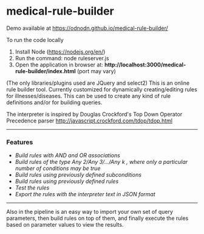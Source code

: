 # medical-rule-builder

Demo available at https://odnodn.github.io/medical-rule-builder/

To run the code locally

1. Install Node (https://nodejs.org/en/)
2. Run the command: node ruleserver.js
3. Open the application in browser at: <b>http://localhost:3000/medical-rule-builder/index.html</b> (port may vary)

(The only libraries/plugins used are JQuery and select2)
This is an online rule builder tool. Currently customized for dynamically creating/editing rules for illnesses/diseases. This can be used to create any kind of rule definitions and/or for building queries. 

The interpreter is inspired by Douglas Crockford's Top Down Operator Precedence parser
http://javascript.crockford.com/tdop/tdop.html 

---

### Features

* _Build rules with AND and OR associations_
* _Build rules of the type Any 2/Any 3/.../Any k , where only a particular number of conditions may be true_
* _Build rules using previously defined subconditions_
* _Build rules using previously defined rules_
* _Test the rules_
* _Export the rules with the interpreter text in JSON format_

---



Also in the pipeline is an easy way to import your own set of query parameters, then build rules on top of them, and finally execute the rules based on parameter values to view the results.

